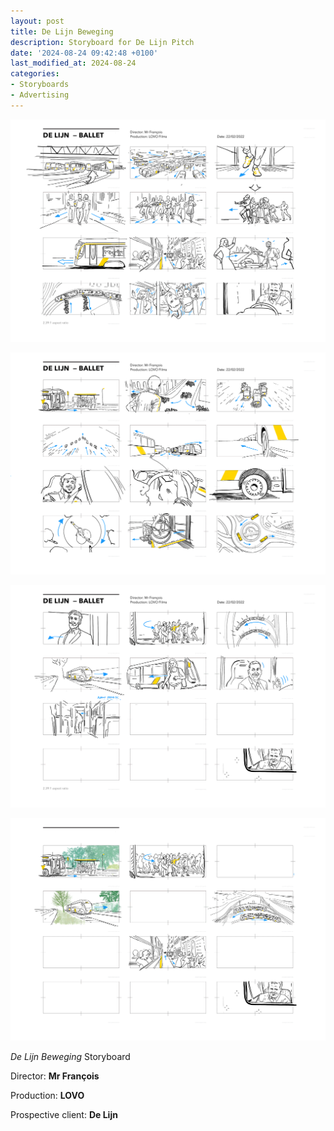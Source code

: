 ```yaml
---
layout: post
title: De Lijn Beweging
description: Storyboard for De Lijn Pitch 
date: '2024-08-24 09:42:48 +0100'
last_modified_at: 2024-08-24
categories:
- Storyboards
- Advertising
---
```


![Storyboard De Lijn Beweging TVC, page 1](/images/De_Lijn_De_Beweging_Mr_Francois_Page_01.png)

![Storyboard De Lijn Beweging TVC, page 2](/images/De_Lijn_De_Beweging_Mr_Francois_Page_02.png)

![Storyboard De Lijn Beweging TVC, page 3](/images/De_Lijn_De_Beweging_Mr_Francois_Page_03.png)

![Storyboard De Lijn Beweging TVC, changes](/images/De_Lijn_De_Beweging_Mr_Francois_Changes.png)


*De Lijn Beweging* Storyboard 

Director: **Mr François**

Production: **LOVO**

Prospective client: **De Lijn**